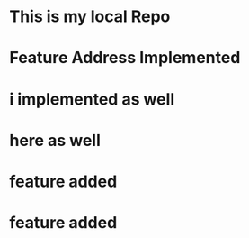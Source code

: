 # This is my local Repo
# Feature Address Implemented
# i implemented as well
# here as well
# feature added
# feature added